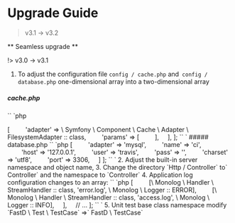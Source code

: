 # Upgrade Guide

> v3.1 -> v3.2

** Seamless upgrade **

!> v3.0 -> v3.1
1. To adjust the configuration file `config / cache.php` and` config / database.php` one-dimensional array into a two-dimensional array

##### cache.php

`` `php
<? php
return [
    'default' => [
        'adapter' => \ Symfony \ Component \ Cache \ Adapter \ FilesystemAdapter :: class,
        'params' => [
        ],
    ],
];
`` `

##### database.php

`` `php
<? php
return [
    'default' => [
        'adapter' => 'mysql',
        'name' => 'ci',
        'host' => '127.0.0.1',
        'user' => 'travis',
        'pass' => '',
        'charset' => 'utf8',
        'port' => 3306,
    ]
];
`` `

2. Adjust the built-in server namespace and object name,

3. Change the directory `Http / Controller` to` Controller` and the namespace to `Controller`

4. Application log configuration changes to an array:

`` `php
<? php

return [
    // ...
    'log' => [
        [\ Monolog \ Handler \ StreamHandler :: class, 'error.log', \ Monolog \ Logger :: ERROR],
        [\ Monolog \ Handler \ StreamHandler :: class, 'access.log', \ Monolog \ Logger :: INFO],
    ],
    // ...
];
`` `

5. Unit test base class namespace modify `FastD \ Test \ TestCase` =>` FastD \ TestCase`